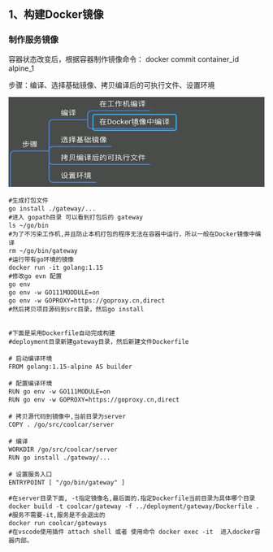 ## 1、构建Docker镜像

### 制作服务镜像

容器状态改变后，根据容器制作镜像命令：	docker commit    container_id	alpine_1

步骤：编译、选择基础镜像、拷贝编译后的可执行文件、设置环境

![1](img/1.png)

```shell
#生成打包文件
go install ./gateway/...
#进入 gopath目录 可以看到打包后的 gateway
ls ~/go/bin
#为了不污染工作机,并且防止本机打包的程序无法在容器中运行，所以一般在Docker镜像中编译
rm ~/go/bin/gateway
#运行带有go环境的镜像
docker run -it golang:1.15
#修改go evn 配置
go env
go env -w GO111MODDULE=on
go env -w GOPROXY=https://goproxy.cn,direct
#然后拷贝项目源码到src目录，然后go install


```

```shell
#下面是采用Dockerfile自动完成构建
#deployment目录新建gateway目录，然后新建文件Dockerfile

# 启动编译环境
FROM golang:1.15-alpine AS builder

# 配置编译环境
RUN go env -w GO111MODULE=on
RUN go env -w GOPROXY=https://goproxy.cn,direct

# 拷贝源代码到镜像中,当前目录为server
COPY . /go/src/coolcar/server

# 编译
WORKDIR /go/src/coolcar/server
RUN go install ./gateway/...

# 设置服务入口
ENTRYPOINT [ "/go/bin/gateway" ]
```

```shell
#在server目录下面, -t指定镜像名,最后面的.指定Dockerfile当前目录为具体哪个目录
docker build -t coolcar/gateway -f ../deployment/gateway/Dockerfile .
#服务不需要-it,服务是不会退出的
docker run coolcar/gateways
#在vscode使用插件 attach shell 或者 使用命令 docker exec -it  进入docker容器内部。
```

